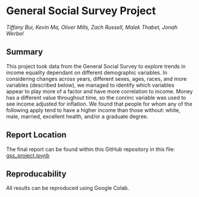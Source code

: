 # General Social Survey Project
*Tiffany Bui, Kevin Ma, Oliver Mills, Zach Russell, Malek Thabet, Jonah Werbel*

## Summary
This project took data from the General Social Survey to explore trends in income equality dependant on different demographic variables. In considering changes across years, different sexes, ages, races, and more variables (described below), we managed to identify which variables appear to play more of a factor and have more correlation to income. Money has a different value throughout time, so the conrinc variable was used to see income adjusted for inflation. We found that people for whom any of the following apply tend to have a higher income than those without: white, male, married, excellent health, and/or a graduate degree.

## Report Location
The final report can be found within this GitHub repository in this file: [gss_project.ipynb](gss_project.ipynb)

## Reproducability
All results can be reproduced using Google Colab.
